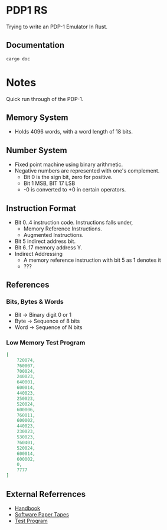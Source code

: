 # PDP1 RS

Trying to write an PDP-1 Emulator In Rust.

## Documentation
```sh
cargo doc
```

# Notes

Quick run through of the PDP-1.

## Memory System
- Holds 4096 words, with a word length of 18 bits.

## Number System
- Fixed point machine using binary arithmetic.
- Negative numbers are represented with one's complement.
  - Bit 0 is the sign bit, zero for positive.
  - Bit 1 MSB, BIT 17 LSB
  - -0 is converted to +0 in certain operators.

## Instruction Format
- Bit 0..4 instruction code. Instructions falls under,
  - Memory Reference Instructions.
  - Augmented Instructions.
- Bit 5 indirect address bit.
- Bit 6..17 memory address Y.
- Indirect Addressing
  - A memory reference instruction with bit 5 as 1 denotes it
  - ???


## References
###  Bits, Bytes & Words
- Bit -> Binary digit 0 or 1
- Byte -> Sequence of 8 bits
- Word -> Sequence of N bits

### Low Memory Test Program
```json
[
    720074,
    760007,
    700024,
    240023,
    640001,
    600014,
    440023,
    250023,
    520024,
    600006,
    760011,
    600002,
    440023,
    230023,
    530023,
    760401,
    520024,
    600014,
    600002,
    0,
    7777
]
```

## External Referrences
- [Handbook](http://www.bitsavers.org/pdf/dec/pdp1/F15D_PDP1_Handbook_Oct63.pdf)
- [Software Paper Tapes](https://github.com/hrvach/fpg1/tree/master/paper_tapes)
- [Test Program](https://www.computerhistory.org/pdp-1/_media/pdf/DEC.pdp_1.1963.102650493.pdf)
